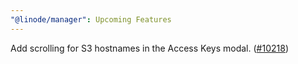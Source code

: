 ```yaml
---
"@linode/manager": Upcoming Features
---
```


Add scrolling for S3 hostnames in the Access Keys modal. ([#10218](https://github.com/linode/manager/pull/10218))
